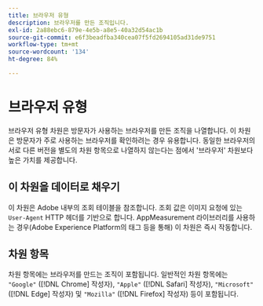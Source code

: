```yaml
---
title: 브라우저 유형
description: 브라우저를 만든 조직입니다.
exl-id: 2a88ebc6-879e-4e5b-a8e5-40a32d54ac1b
source-git-commit: e6f3beadfba340cea07f5fd2694105ad31de9751
workflow-type: tm+mt
source-wordcount: '134'
ht-degree: 84%

---
```


# 브라우저 유형

브라우저 유형 차원은 방문자가 사용하는 브라우저를 만든 조직을 나열합니다. 이 차원은 방문자가 주로 사용하는 브라우저를 확인하려는 경우 유용합니다. 동일한 브라우저의 서로 다른 버전을 별도의 차원 항목으로 나열하지 않는다는 점에서 &#39;브라우저&#39; 차원보다 높은 가치를 제공합니다.

## 이 차원을 데이터로 채우기

이 차원은 Adobe 내부의 조회 테이블을 참조합니다. 조회 값은 이미지 요청에 있는 `User-Agent` HTTP 헤더를 기반으로 합니다. AppMeasurement 라이브러리를 사용하는 경우(Adobe Experience Platform의 태그 등을 통해) 이 차원은 즉시 작동합니다.

## 차원 항목

차원 항목에는 브라우저를 만드는 조직이 포함됩니다. 일반적인 차원 항목에는 `"Google"` ([!DNL Chrome] 작성자), `"Apple"` ([!DNL Safari] 작성자), `"Microsoft"` ([!DNL Edge] 작성자) 및 `"Mozilla"` ([!DNL Firefox] 작성자) 등이 포함됩니다.
